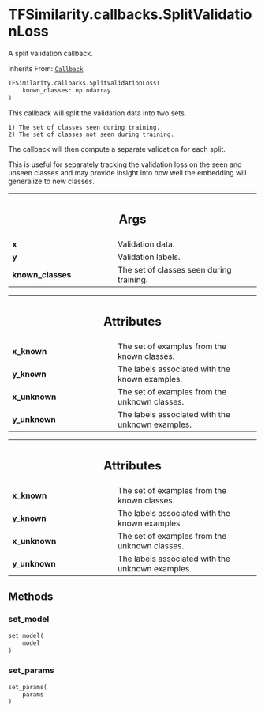 # TFSimilarity.callbacks.SplitValidationLoss





A split validation callback.

Inherits From: [`Callback`](../../TFSimilarity/callbacks/Callback.md)

```python
TFSimilarity.callbacks.SplitValidationLoss(
    known_classes: np.ndarray
)
```



<!-- Placeholder for "Used in" -->

This callback will split the validation data into two sets.

    1) The set of classes seen during training.
    2) The set of classes not seen during training.

The callback will then compute a separate validation for each split.

This is useful for separately tracking the validation loss on the seen and
unseen classes and may provide insight into how well the embedding will
generalize to new classes.

<!-- Tabular view -->
 <table class="responsive fixed orange">
<colgroup><col width="214px"><col></colgroup>
<tr><th colspan="2"><h2 class="add-link">Args</h2></th></tr>

<tr>
<td>
<b>x</b>
</td>
<td>
Validation data.
</td>
</tr><tr>
<td>
<b>y</b>
</td>
<td>
Validation labels.
</td>
</tr><tr>
<td>
<b>known_classes</b>
</td>
<td>
The set of classes seen during training.
</td>
</tr>
</table>



<!-- Tabular view -->
 <table class="responsive fixed orange">
<colgroup><col width="214px"><col></colgroup>
<tr><th colspan="2"><h2 class="add-link">Attributes</h2></th></tr>

<tr>
<td>
<b>x_known</b>
</td>
<td>
The set of examples from the known classes.
</td>
</tr><tr>
<td>
<b>y_known</b>
</td>
<td>
The labels associated with the known examples.
</td>
</tr><tr>
<td>
<b>x_unknown</b>
</td>
<td>
The set of examples from the unknown classes.
</td>
</tr><tr>
<td>
<b>y_unknown</b>
</td>
<td>
The labels associated with the unknown examples.
</td>
</tr>
</table>





<!-- Tabular view -->
 <table class="responsive fixed orange">
<colgroup><col width="214px"><col></colgroup>
<tr><th colspan="2"><h2 class="add-link">Attributes</h2></th></tr>

<tr>
<td>
<b>x_known</b>
</td>
<td>
The set of examples from the known classes.
</td>
</tr><tr>
<td>
<b>y_known</b>
</td>
<td>
The labels associated with the known examples.
</td>
</tr><tr>
<td>
<b>x_unknown</b>
</td>
<td>
The set of examples from the unknown classes.
</td>
</tr><tr>
<td>
<b>y_unknown</b>
</td>
<td>
The labels associated with the unknown examples.
</td>
</tr>
</table>



## Methods

<h3 id="set_model">set_model</h3>

```python
set_model(
    model
)
```





<h3 id="set_params">set_params</h3>

```python
set_params(
    params
)
```







